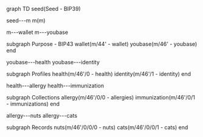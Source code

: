 graph TD 
seed(Seed - BIP39)

seed---m
m(m)

m---wallet
m---youbase

subgraph Purpose - BIP43
  wallet(m/44' - wallet)
  youbase(m/46' - youbase)
end

youbase---health
youbase---identity

subgraph Profiles
  health(m/46'/0 - health)
  identity(m/46'/1 - identity)
end

health---allergy
health---immunization

subgraph Collections
  allergy(m/46'/0/0 - allergies)
  immunization(m/46'/0/1 - immunizations)
end

allergy---nuts
allergy---cats

subgraph Records
  nuts(m/46'/0/0/0 - nuts)
  cats(m/46'/0/0/1 - cats)
end
